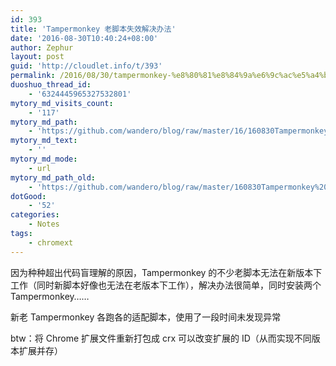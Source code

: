 ```yaml
---
id: 393
title: 'Tampermonkey 老脚本失效解决办法'
date: '2016-08-30T10:40:24+08:00'
author: Zephur
layout: post
guid: 'http://cloudlet.info/t/393'
permalink: /2016/08/30/tampermonkey-%e8%80%81%e8%84%9a%e6%9c%ac%e5%a4%b1%e6%95%88%e8%a7%a3%e5%86%b3%e5%8a%9e%e6%b3%95/
duoshuo_thread_id:
    - '6324445965327532801'
mytory_md_visits_count:
    - '117'
mytory_md_path:
    - 'https://github.com/wandero/blog/raw/master/16/160830Tampermonkey%20%E8%80%81%E8%84%9A%E6%9C%AC%E5%A4%B1%E6%95%88%E8%A7%A3%E5%86%B3%E5%8A%9E%E6%B3%95.md'
mytory_md_text:
    - ''
mytory_md_mode:
    - url
mytory_md_path_old:
    - 'https://github.com/wandero/blog/raw/master/160830Tampermonkey%20%E8%80%81%E8%84%9A%E6%9C%AC%E5%A4%B1%E6%95%88%E8%A7%A3%E5%86%B3%E5%8A%9E%E6%B3%95.md'
dotGood:
    - '52'
categories:
    - Notes
tags:
    - chromext
---
```


因为种种超出代码盲理解的原因，Tampermonkey 的不少老脚本无法在新版本下工作（同时新脚本好像也无法在老版本下工作），解决办法很简单，同时安装两个 Tampermonkey……

新老 Tampermonkey 各跑各的适配脚本，使用了一段时间未发现异常

btw：将 Chrome 扩展文件重新打包成 crx 可以改变扩展的 ID（从而实现不同版本扩展并存）
